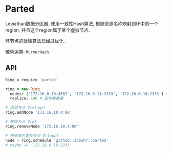 Parted
===

Leviathan数据分区器, 使用一致性Hash算法, 根据资源名称映射到环中的一个region, 并且这个region属于某个虚拟节点.

环节点的处理算法已经过优化.

散列运算: `MurmurHash`

## API
```coffee
Ring = require 'parted'

ring = new Ring
  nodes: ['172.16.0.10:4567', '172.16.0.11:2333', '172.16.0.16:2333'] # 节点地址
  replica: 100 # 副本集数量

# 添加节点 O(mlogn)
ring.addNode '172.16.10.4:80'

# 移除节点 O(n)
ring.removeNode '172.16.10.4:80'

# 根据键名查找节点 O(logn)
node = ring.schedule 'github::abbshr::parted'
# maybe => '172.16.0.16:2333'
```
